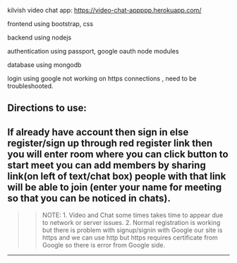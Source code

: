 kilvish video chat app:  https://video-chat-appppp.herokuapp.com/

frontend using bootstrap, css

backend using nodejs

authentication using passport, google oauth node modules

database using mongodb

login using google not working on https connections , need to be troubleshooted.

Directions to use:
-------------------
If already have account then sign in
else register/sign up through red register link
then you will enter room where you can click button to start meet
you can add members by sharing link(on left of text/chat box) 
people with that link will be able to join
(enter your name for meeting so that you can be noticed in chats).
--------------------
>> NOTE: 1. Video and Chat some times takes time to appear 
            due to network or server issues.
         2. Normal registration is working but there is problem with signup/signin with Google
            our site is https and we can use http but https requires certificate from Google
            so there is error from Google side.
--------------------
